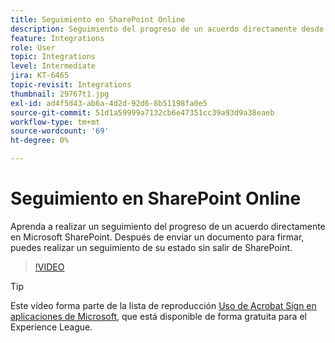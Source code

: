 ```yaml
---
title: Seguimiento en SharePoint Online
description: Seguimiento del progreso de un acuerdo directamente desde Microsoft Sharepoint
feature: Integrations
role: User
topic: Integrations
level: Intermediate
jira: KT-6465
topic-revisit: Integrations
thumbnail: 29767t1.jpg
exl-id: ad4f5d43-ab6a-4d2d-92d6-8b51198fa0e5
source-git-commit: 51d1a59999a7132cb6e47351cc39a93d9a38eaeb
workflow-type: tm+mt
source-wordcount: '69'
ht-degree: 0%

---
```


# Seguimiento en SharePoint Online

Aprenda a realizar un seguimiento del progreso de un acuerdo directamente en Microsoft SharePoint. Después de enviar un documento para firmar, puedes realizar un seguimiento de su estado sin salir de SharePoint.

>[!VIDEO](https://video.tv.adobe.com/v/29767t1?quality=12&learn=on&hidetitle=true)

>[!TIP]
>
>Este vídeo forma parte de la lista de reproducción [Uso de Acrobat Sign en aplicaciones de Microsoft](https://experienceleague.adobe.com/es/playlists/acrobat-sign-integrate-microsoft-apps), que está disponible de forma gratuita para el Experience League.
